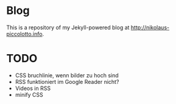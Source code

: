 # Blog

This is a repository of my Jekyll-powered blog at http://nikolaus-piccolotto.info.

# TODO

* CSS bruchlinie, wenn bilder zu hoch sind
* RSS funktioniert im Google Reader nicht?
* Videos in RSS
* minify CSS